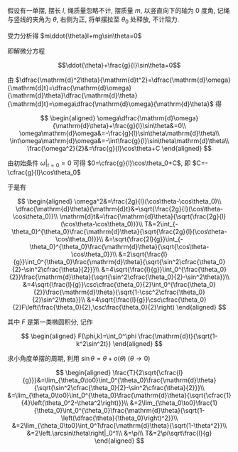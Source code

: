 假设有一单摆, 摆长 $l$, 绳质量忽略不计, 摆质量 $m$, 以竖直向下的轴为 $0$ 度角, 记绳与竖线的夹角为 $\theta$, 右侧为正, 将单摆拉至 $\theta_0$ 处释放, 不计阻力.

受力分析得 $m\ddot{\theta}l+mg\sin\theta=0$

即解微分方程

$$\ddot{\theta}+\frac{g}{l}\sin\theta=0$$

由 $\dfrac{\mathrm{d}^2\theta}{\mathrm{d}t^2}=\dfrac{\mathrm{d}\omega}{\mathrm{d}t}=\dfrac{\mathrm{d}\omega}{\mathrm{d}\theta}\dfrac{\mathrm{d}\theta}{\mathrm{d}t}=\omega\dfrac{\mathrm{d}\omega}{\mathrm{d}\theta}$ 得

$$
\begin{aligned}
\omega\dfrac{\mathrm{d}\omega}{\mathrm{d}\theta}+\frac{g}{l}\sin\theta&=0\\
\omega\mathrm{d}\omega&=-\frac{g}{l}\sin\theta\mathrm{d}\theta\\
\int\omega\mathrm{d}\omega&=-\int\frac{g}{l}\sin\theta\mathrm{d}\theta\\
\frac{\omega^2}{2}&=\frac{g}{l}\cos\theta+C
\end{aligned}
$$

由初始条件 $\left.\omega\right|_{t=0}=0$ 可得 $0=\cfrac{g}{l}\cos\theta_0+C$, 即 $C=-\cfrac{g}{l}\cos\theta_0$

于是有

$$
\begin{aligned}
\omega^2&=\frac{2g}{l}(\cos\theta-\cos\theta_0)\\
\dfrac{\mathrm{d}\theta}{\mathrm{d}t}&=\sqrt{\frac{2g}{l}(\cos\theta-\cos\theta_0)}\\
\mathrm{d}t&=\frac{\mathrm{d}\theta}{\sqrt{\frac{2g}{l}(\cos\theta-\cos\theta_0)}}\\
T&=2\int_{-\theta_0}^{\theta_0}\frac{\mathrm{d}\theta}{\sqrt{\frac{2g}{l}(\cos\theta-\cos\theta_0)}}\\
&=\sqrt{\frac{2l}{g}}\int_{-\theta_0}^{\theta_0}\frac{\mathrm{d}\theta}{\sqrt{\cos\theta-\cos\theta_0}}\\
&=2\sqrt{\frac{l}{g}}\int_0^{\theta_0}\frac{\mathrm{d}\theta}{\sqrt{\sin^2\cfrac{\theta_0}{2}-\sin^2\cfrac{\theta}{2}}}\\
&=4\sqrt{\frac{l}{g}}\int_0^{\frac{\theta_0}{2}}\frac{\mathrm{d}\theta}{\sqrt{\sin^2\cfrac{\theta_0}{2}-\sin^2\theta}}\\
&=4\sqrt{\frac{l}{g}}\csc\cfrac{\theta_0}{2}\int_0^{\frac{\theta_0}{2}}\frac{\mathrm{d}\theta}{\sqrt{1-\csc^2\cfrac{\theta_0}{2}\sin^2\theta}}\\
&=4\sqrt{\frac{l}{g}}\csc\cfrac{\theta_0}{2}F\left(\frac{\theta_0}{2},\csc\frac{\theta_0}{2}\right)
\end{aligned}
$$

其中 $F$ 是第一类椭圆积分, 记作

$$
\begin{aligned}
F(\phi,k)=\int_0^\phi \frac{\mathrm{d}t}{\sqrt{1-k^2\sin^2t}}
\end{aligned}
$$

求小角度单摆的周期, 利用 $\sin\theta=\theta+o(\theta)\ (\theta\to0)$

$$
\begin{aligned}
\frac{T}{2\sqrt{\cfrac{l}{g}}}&=\lim_{\theta_0\to0}\int_0^{\theta_0}\frac{\mathrm{d}\theta}{\sqrt{\sin^2\cfrac{\theta_0}{2}-\sin^2\cfrac{\theta}{2}}}\\
&=\lim_{\theta_0\to0}\int_0^{\theta_0}\frac{\mathrm{d}\theta}{\sqrt{\cfrac{1}{4}\left(\theta_0^2-\theta^2\right)}}\\
&=2\lim_{\theta_0\to0}\frac{1}{\theta_0}\int_0^{\theta_0}\frac{\mathrm{d}\theta}{\sqrt{1-\left(\dfrac{\theta}{\theta_0}\right)^2}}\\
&=2\lim_{\theta_0\to0}\int_0^1\frac{\mathrm{d}\theta}{\sqrt{1-\theta^2}}\\
&=2\left.\arcsin\theta\right|_0^1\\
&=\pi\\
T&=2\pi\sqrt\frac{l}{g}
\end{aligned}
$$